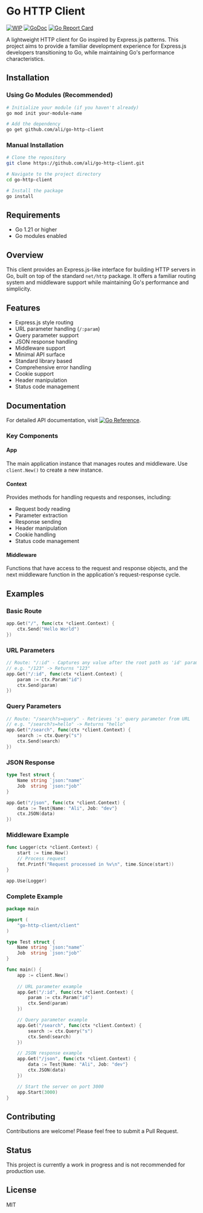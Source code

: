 # Go HTTP Client

[![WIP](https://img.shields.io/badge/status-WIP-yellow.svg)](https://github.com/yourusername/go-http-client)
[![GoDoc](https://godoc.org/github.com/ali/go-http-client?status.svg)](https://godoc.org/github.com/ali/go-http-client)
[![Go Report Card](https://goreportcard.com/badge/github.com/ali/go-http-client)](https://goreportcard.com/report/github.com/ali/go-http-client)

A lightweight HTTP client for Go inspired by Express.js patterns. This project aims to provide a familiar development experience for Express.js developers transitioning to Go, while maintaining Go's performance characteristics.

## Installation

### Using Go Modules (Recommended)

```bash
# Initialize your module (if you haven't already)
go mod init your-module-name

# Add the dependency
go get github.com/ali/go-http-client
```

### Manual Installation

```bash
# Clone the repository
git clone https://github.com/ali/go-http-client.git

# Navigate to the project directory
cd go-http-client

# Install the package
go install
```

## Requirements

- Go 1.21 or higher
- Go modules enabled

## Overview

This client provides an Express.js-like interface for building HTTP servers in Go, built on top of the standard `net/http` package. It offers a familiar routing system and middleware support while maintaining Go's performance and simplicity.

## Features

- Express.js style routing
- URL parameter handling (`/:param`)
- Query parameter support
- JSON response handling
- Middleware support
- Minimal API surface
- Standard library based
- Comprehensive error handling
- Cookie support
- Header manipulation
- Status code management

## Documentation

For detailed API documentation, visit [![Go Reference](https://pkg.go.dev/badge/github.com/AlshehriAli0/go-http-client.svg)](https://pkg.go.dev/github.com/AlshehriAli0/go-http-client).

### Key Components

#### App
The main application instance that manages routes and middleware. Use `client.New()` to create a new instance.

#### Context
Provides methods for handling requests and responses, including:
- Request body reading
- Parameter extraction
- Response sending
- Header manipulation
- Cookie handling
- Status code management

#### Middleware
Functions that have access to the request and response objects, and the next middleware function in the application's request-response cycle.

## Examples

### Basic Route
```go
app.Get("/", func(ctx *client.Context) {
    ctx.Send("Hello World")
})
```

### URL Parameters
```go
// Route: "/:id" - Captures any value after the root path as 'id' parameter
// e.g. "/123" -> Returns "123"
app.Get("/:id", func(ctx *client.Context) {
    param := ctx.Param("id")
    ctx.Send(param)
})
```

### Query Parameters
```go
// Route: "/search?s=query" - Retrieves 's' query parameter from URL
// e.g. "/search?s=hello" -> Returns "hello"
app.Get("/search", func(ctx *client.Context) {
    search := ctx.Query("s")
    ctx.Send(search)
})
```

### JSON Response
```go
type Test struct {
    Name string `json:"name"`
    Job  string `json:"job"`
}

app.Get("/json", func(ctx *client.Context) {
    data := Test{Name: "Ali", Job: "dev"}
    ctx.JSON(data)
})
```

### Middleware Example
```go
func Logger(ctx *client.Context) {
    start := time.Now()
    // Process request
    fmt.Printf("Request processed in %v\n", time.Since(start))
}

app.Use(Logger)
```

### Complete Example
```go
package main

import (
    "go-http-client/client"
)

type Test struct {
    Name string `json:"name"`
    Job  string `json:"job"`
}

func main() {
    app := client.New()
    
    // URL parameter example
    app.Get("/:id", func(ctx *client.Context) {
        param := ctx.Param("id")
        ctx.Send(param)
    })

    // Query parameter example
    app.Get("/search", func(ctx *client.Context) {
        search := ctx.Query("s")
        ctx.Send(search)
    })

    // JSON response example
    app.Get("/json", func(ctx *client.Context) {
        data := Test{Name: "Ali", Job: "dev"}
        ctx.JSON(data)
    })

    // Start the server on port 3000
    app.Start(3000)
}
```

## Contributing

Contributions are welcome! Please feel free to submit a Pull Request.

## Status

This project is currently a work in progress and is not recommended for production use.

## License

MIT 